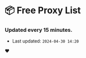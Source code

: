# :package: Free Proxy List
### Updated every 15 minutes.

- Last updated: `2024-04-30 14:20`

:heart:
